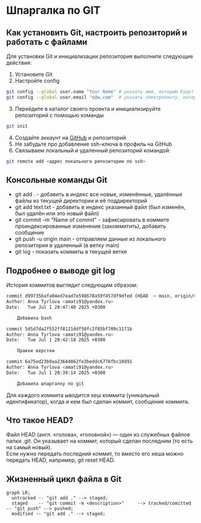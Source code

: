 # Шпаргалка по GIT  
## Как установить Git, настроить репозиторий и работать с файлами
Для установки Git и инициализации репозитория выполните следующие действия:   
1. Установите Git 
2. Настройте config
```bash
git config --global user.name "Your Name" # указать имя, которым будут подписаны коммиты  
git config --global user.email "e@w.com"  # указать электропочту, которая будет в описании коммитера
```
3. Перейдите в каталог своего проекта и инициализируйте репозиторий с помощью команды 
```bash
git init
```
4. Создайте аккаунт на [GitHub](https://github.com/) и репозиторий  
5. Не забудьте про добавление ssh-ключа в профиль на GitHub  
6. Связываем локальный и удаленный репозиторий командой:
```bash
git remote add <адрес локального репозитории по ssh>
```

## Консольные команды Git  
* git add . - добавить в индекс все новые, изменённые, удалённые файлы из текущей директории и её поддиректорий  
* git add text.txt - добавить в индекс указанный файл (был изменён, был удалён или это новый файл)  
* git commit -m "Name of commit" - зафиксировать в коммите проиндексированные изменения (закоммитить), добавить сообщение  
* git push -u origin main - отправляем данные из локального репозитория в удаленный (в ветку main)  
* git log - показать коммиты в текущей ветке

## Подробнее о выводе git log  
История коммитов выглядит следующим образом:  
```bash
commit d99735bafa04ed7ead7e598678a59f457df9dfed (HEAD -> main, origin/main)
Author: Anna Tyrlova <amati91@yandex.ru>
Date:   Tue Jul 1 20:47:40 2025 +0300

    Добавила bash

commit 5d5d7da2f552ff8121ddf50fc2f85bf709c1171b
Author: Anna Tyrlova <amati91@yandex.ru>
Date:   Tue Jul 1 20:42:18 2025 +0300

    Правки верстки

commit 6a75ed23b9aa23644062fe3beddc6776fbc10d91
Author: Anna Tyrlova <amati91@yandex.ru>
Date:   Tue Jul 1 20:39:14 2025 +0300

    Добавила шпаргалку по git
```
Для каждого коммита ыводится хеш коммита (уникальный идентификатор), когда и кем был сделан коммит, сообщение коммита.  

## Что такое HEAD?  
Файл HEAD (англ. «голова», «головной») — один из служебных файлов папки .git. Он указывает на коммит, который сделан последним (то есть на самый новый).  
Если нужно передать последний коммит, то вместо его хеша можно передать HEAD, например, git reset HEAD.  

## Жизненный цикл файла в Git  
```mermaid
graph LR;
  untracked -- "git add ." --> staged;
  staged    -- "git commit -m <description>"     --> tracked/comitted -- "git push" --> pushed;
  modified -- "git add ." --> staged;    
```  

